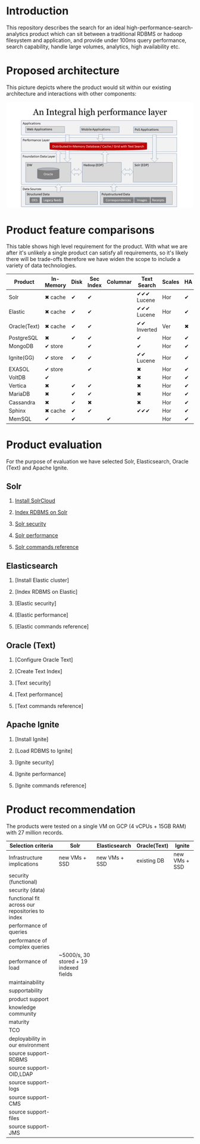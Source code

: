 # Introduction

This repository describes the search for an ideal high-performance-search-analytics product which can sit between a traditional RDBMS or hadoop filesystem and application, and provide under 100ms query performance, search capability, handle large volumes, analytics, high availability etc.

# Proposed architecture
This picture depicts where the product would sit within our existing architecture and interactions with other components:

![Integral Layer](images/integral.png)

# Product feature comparisons
This table shows high level requirement for the product. 
With what we are after it's unlikely a single product can satisfy all requirements, so it's likely there will be trade-offs therefore we have widen the scope to include a variety of data technologies.


|Product|In-Memory|Disk |Sec Index |Columnar|Text Search|Scales|HA|CDCR| Lang.|Release|
|-------|---------|-----|----------|--------|-----------|------|--|----|------|-------|
|Solr   | ✖ cache | ✔  | ✔       |        | ✔✔✔ Lucene| Hor |✔  |✔  | Java | 2004 |    
|Elastic| ✖ cache| ✔   | ✔       |        | ✔✔✔ Lucene| Hor |✔  | ✔ | Java | 2004 |  
|Oracle(Text)| ✖ cache| ✔ | ✔    |        | ✔✔ Inverted| Ver| ✖ |✔  | C    |      |  
|PostgreSQL| ✖    | ✔ | ✔        |        | ✔         | Hor  | ✔ | ✔ | C   | 1996 |  
|MongoDB  | ✔ store|   | ✔        |        | ✔        | Hor  | ✔ |  ✔| C++  |2009  |
|Ignite(GG)| ✔ store | ✔ | ✔     |        | ✔✔ Lucene| Hor  | ✔ |✔  |Java  | 2007 | 
|EXASOL| ✔ store |       | ✔      |        | ✖        | Hor  | ✔ | ✔ |      |2000  |  
|VoltDB| ✔       |       |        |        | ✖        | Hor  | ✔ | ✔ |Java  |      |  
|Vertica|✖       | ✔    | ✔      |        | ✖        | Hor  | ✔ |✔  |      | 2005 |  
|MariaDB|✖       | ✔    | ✔      |        | ✖        | Hor  |✔  |✔  | C    | 2009 |  
|Cassandra|✖     | ✔    | ✖      |        | ✖        | Hor  |✔  | ✔ | Java | 2008 |  
|Sphinx| ✖ cache | ✔    | ✔      |        | ✔✔✔     | Hor  | ✔ | ✔ | C++  |2001  |  
|MemSQL|✔        | ✔    |        |  ✔     |           | Hor  | ✔ | ✔ | C++  | 2013 |

# Product evaluation
For the purpose of evaluation we have selected Solr, Elasticsearch, Oracle (Text) and Apache Ignite.

## Solr
  1. [Install SolrCloud](solr/install-solr-cloud/README.md)
 
  2. [Index RDBMS on Solr](index-oracle-db/README.md)
 
  3. [Solr security](solr/security/README.md)
 
  4. [Solr performance](solr/performance/README.md)
  
  5. [Solr commands reference](solr/commands/README.md)
 
## Elasticsearch
  1. [Install Elastic cluster]  <!--(elastic/install-cluster/README.md)-->
 
  2. [Index RDBMS on Elastic]  <!--(elastic/index-oracle-db/README.md)-->
 
  3. [Elastic security]  <!--(elastic/security/README.md)-->
 
  4. [Elastic performance]  <!--(elastic/performance/README.md)-->
  
  5. [Elastic commands reference]  <!--(elastic/commands/README.md)-->

## Oracle (Text)
  1. [Configure Oracle Text]  <!--(oracle-text/configure-text/README.md)-->
 
  2. [Create Text Index]  <!--(oracle-text/index-oracle-db/README.md)-->
 
  3. [Text security]  <!--(oracle-text/security/README.md)-->
 
  4. [Text performance]  <!--(oracle-text/performance/README.md)-->
  
  5. [Text commands reference]  <!--(oracle-text/commands/README.md)-->

## Apache Ignite
  1. [Install Ignite]  <!--(ignite/install-ignite/README.md)-->
 
  2. [Load RDBMS to Ignite]  <!--(ignite/index-oracle-db/README.md)-->
 
  3. [Ignite security]  <!--(ignite/security/README.md)-->
 
  4. [Ignite performance]  <!--(ignite/performance/README.md)-->
  
  5. [Ignite commands reference]  <!--(ignite/commands/README.md)-->

# Product recommendation

The products were tested on a single VM on GCP (4 vCPUs + 15GB RAM) with 27 million records. 

|Selection criteria|Solr|Elasticsearch|Oracle(Text)|Ignite|
|------------------|----|-------------|------------|------|
|Infrastructure implications|new VMs + SSD|new VMs + SSD |existing DB |new VMs + SSD |
|security (functional) | | | | |
|security (data)| | | | |
|functional fit across our repositories to index| | | | |
|performance of queries | | | | |
|performance of complex queries| | | | |
|performance of load|~5000/s, 30 stored + 19 indexed fields| | | |
|maintainability | | | | |
|supportability| | | | |
|product support| | | | |
|knowledge community| | | | |
|maturity | | | | |
|TCO| | | | |
|deployability in our environment| | | | |
|source support-RDBMS| | | | |
|source support-OID,LDAP| | | | |
|source support-logs| | | | |
|source support-CMS| | | | |
|source support-files| | | | |
|source support-JMS| | | | |
